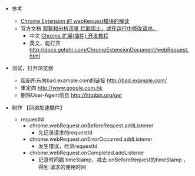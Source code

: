 

- 参考
    - [Chrome Extension 的 webRequest模块的解读](https://www.cnblogs.com/devcjq/articles/4232029.html)
    - 官方文档 [观察和分析流量 拦截阻止，或在运行中修改请求。](https://developer.chrome.com/extensions/webRequest)
        - 中文 [Chrome 扩展(插件) 开发教程](https://dev.crxhome.org/guide/what-is-extensions.html)
        - 英文，能打开 http://docs.getxhr.com/ChromeExtensionDocument/webRequest.html

- 测试，打开浏览器
    - 阻断所有向bad.example.com的链接 http://bad.example.com/
    -  重定向 http://www.google.com.hk
    - 删除User-Agent信息 http://httpbin.org/get

- 制作 【网络加速插件】
    - requestId
        - chrome.webRequest.onBeforeRequest.addListener
            - 先记录请求的requestId
        - chrome.webRequest.onErrorOccurred.addListener
            - 发生错误，检测requestId
        - chrome.webRequest.onCompleted.addListener
            - 记录时间戳 timeStamp，减去 onBeforeRequest的timeStamp ，得到 请求的使用时间